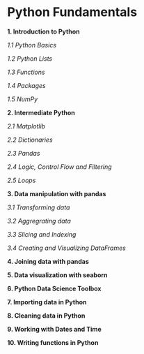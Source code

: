 # Python Fundamentals

**1. Introduction to Python**

   *1.1 Python Basics*
   
   *1.2 Python Lists* 

   *1.3 Functions*
   
   *1.4 Packages*

   *1.5 NumPy* 

**2. Intermediate Python**

   *2.1 Matplotlib*
   
   *2.2 Dictionaries*  
   
   *2.3 Pandas*
   
   *2.4 Logic, Control Flow and Filtering*
   
   *2.5 Loops*
   
**3. Data manipulation with pandas**
   
   *3.1 Transforming data*
   
   *3.2 Aggregrating data*
   
   *3.3 Slicing and Indexing*
   
   *3.4 Creating and Visualizing DataFrames*

**4. Joining data with pandas**

**5. Data visualization with seaborn**

**6. Python Data Science Toolbox**

**7. Importing data in Python**

**8. Cleaning data in Python**

**9. Working with Dates and Time**

**10. Writing functions in Python**
